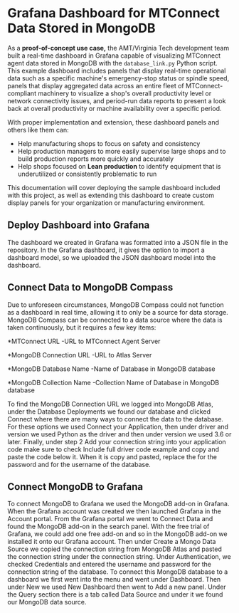 # Grafana Dashboard for MTConnect Data Stored in MongoDB

As a **proof-of-concept use case,** the AMT/Virginia Tech development team built a real-time dashboard in Grafana capable of visualizing MTConnect agent data stored in MongoDB with the `database_link.py` Python script. This example dashboard includes panels that display real-time operational data such as a specific machine's emergency-stop status or spindle speed, panels that display aggregated data across an entire fleet of MTConnect-compliant machinery to visualize a shop's overall productivity level or network connectivity issues, and period-run data reports to present a look back at overall productivity or machine availability over a specific period.

With proper implementation and extension, these dashboard panels and others like them can:
- Help manufacturing shops to focus on safety and consistency
- Help production managers to more easily supervise large shops and to build production reports more quickly and accurately
- Help shops focused on **Lean production** to identify equipment that is underutilized or consistently problematic to run

This documentation will cover deploying the sample dashboard included with this project, as well as extending this dashboard to create custom display panels for your organization or manufacturing environment.
  

## Deploy Dashboard into Grafana

The dashboard we created in Grafana was formatted into a JSON file in the repository. In the Grafana dashboard, it gives the option to import a dashboard model, so we uploaded the JSON dashboard model into the dashboard.

  

## Connect Data to MongoDB Compass

Due to unforeseen circumstances, MongoDB Compass could not function as a dashboard in real time, allowing it to only be a source for data storage. MongoDB Compass can be connected to a data source where the data is taken continuously, but it requires a few key items:

*MTConnect URL  -URL to MTConnect Agent Server

*MongoDB Connection URL  -URL to Atlas Server

*MongoDB Database Name  -Name of Database in MongoDB database

*MongoDB Collection Name  -Collection Name of Database in MongoDB database

  

To find the MongoDB Connection URL we logged into MongoDB Atlas, under the Database Deployments we found our database and clicked Connect where there are many ways to connect the data to the database. For these options we used Connect your Application, then under driver and version we used Python as the driver and then under version we used 3.6 or later. Finally, under step 2 Add your connection string into your application code make sure to check Include full driver code example and copy and paste the code below it. When it is copy and pasted, replace the <password> for the password and <username> for the username of the database.

  
  

## Connect MongoDB to Grafana

  

To connect MongoDB to Grafana we used the MongoDB add-on in Grafana. When the Grafana account was created we then launched Grafana in the Account portal. From the Grafana portal we went to Connect Data and found the MongoDB add-on in the search panel. With the free trial of Grafana, we could add one free add-on and so in the MongoDB add-on we installed it onto our Grafana account. Then under Create a Mongo Data Source we copied the connection string from MongoDB Atlas and pasted the connection string under the connection string. Under Authentication, we checked Credentials and entered the username and password for the connection string of the database. To connect this MongoDB database to a dashboard we first went into the menu and went under Dashboard. Then under New we used New Dashboard then went to Add a new panel. Under the Query section there is a tab called Data Source and under it we found our MongoDB data source.